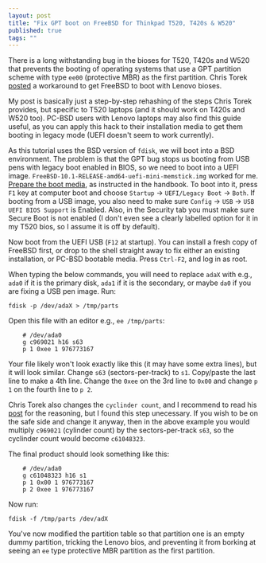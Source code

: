 ```yaml
---
layout: post
title: "Fix GPT boot on FreeBSD for Thinkpad T520, T420s & W520"
published: true
tags: ""
---
```


There is a long withstanding bug in the bioses for T520, T420s and W520 that prevents the booting of operating systems that use a GPT partition scheme with type `ee00` (protective MBR) as the first partition. Chris Torek [posted](http://lists.freebsd.org/pipermail/freebsd-i386/2013-March/010437.html) a workaround to get FreeBSD to boot with Lenovo bioses. 

My post is basically just a step-by-step rehashing of the steps Chris Torek provides, but specific to T520 laptops (and it should work on T420s and W520 too). PC-BSD users with Lenovo laptops may also find this guide useful, as you can apply this hack to their installation media to get them booting in legacy mode (UEFI doesn't seem to work currently). 

As this tutorial uses the BSD version of `fdisk`, we will boot into a BSD environment. The problem is that the GPT bug stops us booting from USB pens with legacy boot enabled in BIOS, so we need to boot into a UEFI image. `FreeBSD-10.1-RELEASE-amd64-uefi-mini-memstick.img` worked for me. [Prepare the boot media](https://www.freebsd.org/doc/handbook/install-pre.html#install-boot-media), as instructed in the handbook. To boot into it, press `F1` key at computer boot and choose `Startup` -> `UEFI/Legacy Boot` -> `Both`. If booting from a USB image, you also need to make sure `Config` -> `USB` -> `USB UEFI BIOS Support` is Enabled. Also, in the Security tab you must make sure Secure Boot is not enabled (I don't even see a clearly labelled option for it in my T520 bios, so I assume it is off by default).

Now boot from the UEFI USB (`F12` at startup). You can install a fresh copy of FreeBSD first, or drop to the shell straight away to fix either an existing installation, or PC-BSD bootable media. Press `Ctrl-F2`, and log in as root.

When typing the below commands, you will need to replace `adaX` with e.g., `ada0` if it is the primary disk, `ada1` if it is the secondary, or maybe `da0` if you are fixing a USB pen image. Run:

```
fdisk -p /dev/adaX > /tmp/parts
```

Open this file with an editor e.g., `ee /tmp/parts`:

```
    # /dev/ada0
    g c969021 h16 s63
    p 1 0xee 1 976773167
```

Your file likely won't look exactly like this (it may have some extra lines), but it will look similar. Change `s63` (sectors-per-track) to `s1`. Copy/paste the last line to make a 4th line. Change the `0xee` on the 3rd line to `0x00` and change `p 1` on the fourth line to 	`p 2`. 

Chris Torek also changes the `cyclinder count`, and I recommend to read his [post](http://lists.freebsd.org/pipermail/freebsd-i386/2013-March/010437.html) for the reasoning, but I found this step unecessary. If you wish to be on the safe side and change it anyway, then in the above example you would multiply `c969021` (cylinder count) by the sectors-per-track `s63`, so the cyclinder count would become `c61048323`.

The final product should look something like this:

```
    # /dev/ada0
    g c61048323 h16 s1
    p 1 0x00 1 976773167
    p 2 0xee 1 976773167
```

Now run:

```
fdisk -f /tmp/parts /dev/adX
```

You've now modified the partition table so that partition one is an empty dummy partition, tricking the Lenovo bios, and preventing it from borking at seeing an `ee` type protective MBR partition as the first partition.